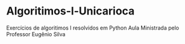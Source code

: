 # Algoritimos-l-Unicarioca
Exercícios de algoritimos I resolvidos em Python
Aula Ministrada pelo Professor Eugênio Silva
